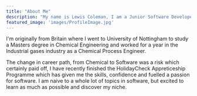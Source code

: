 ```yaml
---
title: "About Me"
description: "My name is Lewis Coleman, I am a Junior Software Developer working in  Munich, Germany for HolidayCheck. "
featured_image: 'images/ProfileImage.jpg'
---
```


I'm originally from Britain where I went to University of Nottingham to study a Masters degree in Chemical Engineering and worked for a year in the Industrial gases industry as a Chemical Process Engineer.

The change in career path, from Chemical to Software was a risk which certainly paid off, I have recently finished the HolidayCheck Appreticeship Programme which has given me the skills, confidence and fuelled a passion for software. I am naive to a whole lot of topics in software, but excited to learn as much as possible and discover my niche.
